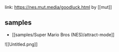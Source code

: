 link: https://nes.mut.media/goodluck.html
by [[mut]]

## samples
- [[samples/Super Mario Bros (NES)/attract-mode]]

![[Untitled.png]]